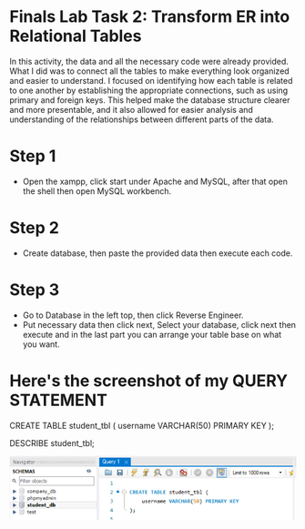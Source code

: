 # Finals Lab Task 2: Transform ER into Relational Tables
In this activity, the data and all the necessary code were already provided. What I did was to connect all the tables to make everything look organized and easier to understand. I focused on identifying how each table is related to one another by establishing the appropriate connections, such as using primary and foreign keys. This helped make the database structure clearer and more presentable, and it also allowed for easier analysis and understanding of the relationships between different parts of the data.

# Step 1
- Open the xampp, click start under Apache and MySQL, after that open the shell then open MySQL workbench.
# Step 2
- Create database, then paste the provided data then execute each code.
# Step 3
- Go to Database in the left top, then click Reverse Engineer.
- Put necessary data then click next, Select your database, click next then execute and in the last part you can arrange your table base on what you want.

# Here's the screenshot of my QUERY STATEMENT
CREATE TABLE student_tbl (
    username VARCHAR(50) PRIMARY KEY
);

DESCRIBE student_tbl;

![screenshot](images/student.PNG)

